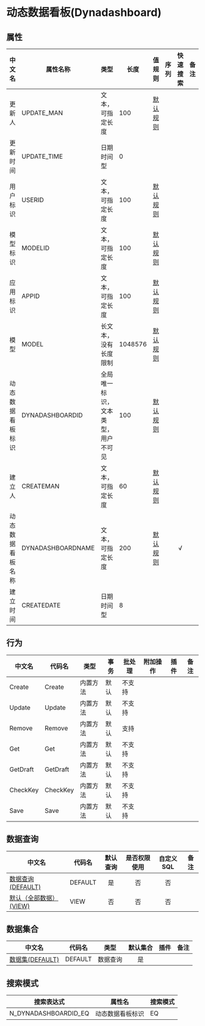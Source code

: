 # 动态数据看板(Dynadashboard)  <!-- {docsify-ignore-all} -->



## 属性
|    中文名 | 属性名称           | 类型     | 长度     |值规则   |  序列     | 快速搜索     |  备注  |
| --------   |------------| -----  | -----  | ----- | -----  | :---:   |  -------- |
|更新人|UPDATE_MAN|文本，可指定长度|100|[默认规则](module/Base/Dynadashboard/value_rule/Update_man#default)||||
|更新时间|UPDATE_TIME|日期时间型|0|||||
|用户标识|USERID|文本，可指定长度|100|[默认规则](module/Base/Dynadashboard/value_rule/UserId#default)||||
|模型标识|MODELID|文本，可指定长度|100|[默认规则](module/Base/Dynadashboard/value_rule/ModelId#default)||||
|应用标识|APPID|文本，可指定长度|100|[默认规则](module/Base/Dynadashboard/value_rule/AppId#default)||||
|模型|MODEL|长文本，没有长度限制|1048576|[默认规则](module/Base/Dynadashboard/value_rule/Model#default)||||
|动态数据看板标识|DYNADASHBOARDID|全局唯一标识，文本类型，用户不可见|100|[默认规则](module/Base/Dynadashboard/value_rule/DynaDashboardId#default)||||
|建立人|CREATEMAN|文本，可指定长度|60|[默认规则](module/Base/Dynadashboard/value_rule/CreateMan#default)||||
|动态数据看板名称|DYNADASHBOARDNAME|文本，可指定长度|200|[默认规则](module/Base/Dynadashboard/value_rule/DynaDashboardName#default)||√||
|建立时间|CREATEDATE|日期时间型|8|||||


## 行为
| 中文名    | 代码名    | 类型    | 事务   | 批处理   | 附加操作  | 插件    |  备注  |
| -------- |---------- |----------- |------------|----------|---------| ----- | ----- |
|Create|Create|内置方法|默认|不支持||||
|Update|Update|内置方法|默认|不支持||||
|Remove|Remove|内置方法|默认|支持||||
|Get|Get|内置方法|默认|不支持||||
|GetDraft|GetDraft|内置方法|默认|不支持||||
|CheckKey|CheckKey|内置方法|默认|不支持||||
|Save|Save|内置方法|默认|不支持||||




## 数据查询
| 中文名    | 代码名    | 默认查询 | 是否权限使用 | 自定义SQL |  备注|
| --------  | --------   | :---:  | :---:  | :---:  |----- |
|[数据查询(DEFAULT)](module/Base/Dynadashboard/query/Default)|DEFAULT|是|否 |否 ||
|[默认（全部数据）(VIEW)](module/Base/Dynadashboard/query/View)|VIEW|否|否 |否 ||


## 数据集合
| 中文名  | 代码名  | 类型 | 默认集合 |   插件|   备注|
| --------  | --------   | --------   | :---:   | ----- |----- |
|[数据集(DEFAULT)](module/Base/Dynadashboard/dataset/Default)|DEFAULT|数据查询|是|||




## 搜索模式
|   搜索表达式   |    属性名    |    搜索模式        |
| -------- |------------|------------|
|N_DYNADASHBOARDID_EQ|动态数据看板标识|EQ|




